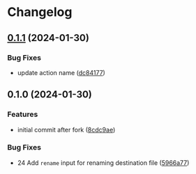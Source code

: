 # Changelog

## [0.1.1](https://github.com/andrewthetechie/copy_file_to_another_repo_action/compare/v0.1.0...v0.1.1) (2024-01-30)


### Bug Fixes

* update action name ([dc84177](https://github.com/andrewthetechie/copy_file_to_another_repo_action/commit/dc84177c87839c8eb3e321c850a5766885a9a0c4))

## 0.1.0 (2024-01-30)


### Features

* initial commit after fork ([8cdc9ae](https://github.com/andrewthetechie/copy_file_to_another_repo_action/commit/8cdc9aed5b527ddaf36c7dd2a226692160275765))


### Bug Fixes

* 24 Add `rename` input for renaming destination file ([5966a77](https://github.com/andrewthetechie/copy_file_to_another_repo_action/commit/5966a7778f7110f85bcb5e5ffe6c56d954941ef6))
